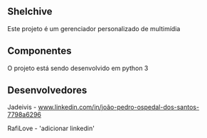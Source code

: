 ## Shelchive
Este projeto é um gerenciador personalizado de multimídia

## Componentes
O projeto está sendo desenvolvido em python 3

## Desenvolvedores
Jadeivis - www.linkedin.com/in/joão-pedro-ospedal-dos-santos-7798a6296

RafiLove - 'adicionar linkedin'
